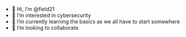 - 👋 Hi, I’m @field21
- 👀 I’m interested in cybersecurity 
- 🌱 I’m currently learning the basics as we all have to start somewhere
- 💞️ I’m looking to collaborate 
  

<!---
field21/field21 is a ✨ special ✨ repository because its `README.md` (this file) appears on your GitHub profile.
You can click the Preview link to take a look at your changes.
--->
